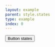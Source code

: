 ```yaml
---
layout: example
parent: style.states
type: example
index: 0
---
```


<button class="ds_no-margin">Button states</button>

